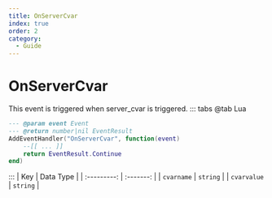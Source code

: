 ```yaml
---
title: OnServerCvar
index: true
order: 2
category:
  - Guide
---
```


# OnServerCvar
This event is triggered when server_cvar is triggered.
::: tabs
@tab Lua
```lua
--- @param event Event
--- @return number|nil EventResult
AddEventHandler("OnServerCvar", function(event)
    --[[ ... ]]
    return EventResult.Continue
end)
```

:::
|     Key     | Data Type |
| :---------: | :-------: |
|  `cvarname` |  `string` |
| `cvarvalue` |  `string` |
